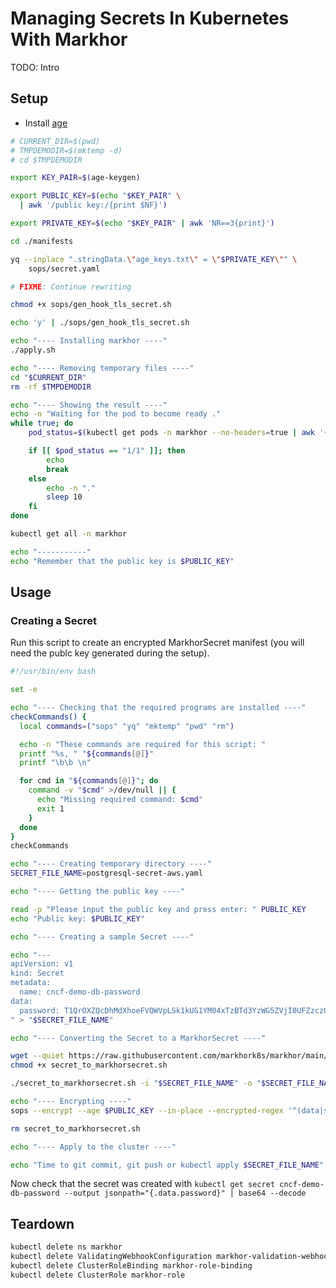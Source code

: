 # Managing Secrets In Kubernetes With Markhor

TODO: Intro

## Setup

* Install [age](https://github.com/FiloSottile/age)

```bash
# CURRENT_DIR=$(pwd)
# TMPDEMODIR=$(mktemp -d)
# cd $TMPDEMODIR

export KEY_PAIR=$(age-keygen)

export PUBLIC_KEY=$(echo "$KEY_PAIR" \
  | awk '/public key:/{print $NF}')

export PRIVATE_KEY=$(echo "$KEY_PAIR" | awk 'NR==3{print}')

cd ./manifests

yq --inplace ".stringData.\"age_keys.txt\" = \"$PRIVATE_KEY\"" \
    sops/secret.yaml

# FIXME: Continue rewriting

chmod +x sops/gen_hook_tls_secret.sh

echo 'y' | ./sops/gen_hook_tls_secret.sh

echo "---- Installing markhor ----"
./apply.sh

echo "---- Removing temporary files ----"
cd "$CURRENT_DIR"
rm -rf $TMPDEMODIR

echo "---- Showing the result ----"
echo -n "Waiting for the pod to become ready ."
while true; do
    pod_status=$(kubectl get pods -n markhor --no-headers=true | awk '{print $2}')

    if [[ $pod_status == "1/1" ]]; then
        echo
        break
    else
        echo -n "."
        sleep 10
    fi
done

kubectl get all -n markhor

echo "-----------"
echo "Remember that the public key is $PUBLIC_KEY"

```

## Usage

### Creating a Secret

Run this script to create an encrypted MarkhorSecret manifest (you will need the publc key generated during the setup).

```bash
#!/usr/bin/env bash

set -e

echo "---- Checking that the required programs are installed ----"
checkCommands() {
  local commands=("sops" "yq" "mktemp" "pwd" "rm")

  echo -n "These commands are required for this script: "
  printf "%s, " "${commands[@]}"
  printf "\b\b \n"

  for cmd in "${commands[@]}"; do
    command -v "$cmd" >/dev/null || {
      echo "Missing required command: $cmd"
      exit 1
    }
  done
}
checkCommands

echo "---- Creating temporary directory ----"
SECRET_FILE_NAME=postgresql-secret-aws.yaml

echo "---- Getting the public key ----"

read -p "Please input the public key and press enter: " PUBLIC_KEY
echo "Public key: $PUBLIC_KEY"

echo "---- Creating a sample Secret ----"

echo "---
apiVersion: v1
kind: Secret
metadata:
  name: cncf-demo-db-password
data:
  password: T1QrOXZQcDhMdXhoeFVQWVpLSk1kUG1YM04xTzBTd3YzWG5ZVjI0UFZzcz0=
" > "$SECRET_FILE_NAME"

echo "---- Converting the Secret to a MarkhorSecret ----"

wget --quiet https://raw.githubusercontent.com/markhork8s/markhor/main/utility_scripts/secret_to_markhorsecret.sh
chmod +x secret_to_markhorsecret.sh

./secret_to_markhorsecret.sh -i "$SECRET_FILE_NAME" -o "$SECRET_FILE_NAME"

echo "---- Encrypting ----"
sops --encrypt --age $PUBLIC_KEY --in-place --encrypted-regex '^(data|stringData)$' "$SECRET_FILE_NAME"

rm secret_to_markhorsecret.sh

echo "---- Apply to the cluster ----"

echo "Time to git commit, git push or kubectl apply $SECRET_FILE_NAME"

```

Now check that the secret was created with `kubectl get secret cncf-demo-db-password --output jsonpath="{.data.password}" | base64 --decode`

## Teardown

```bash
kubectl delete ns markhor
kubectl delete ValidatingWebhookConfiguration markhor-validation-webhook-config
kubectl delete ClusterRoleBinding markhor-role-binding
kubectl delete ClusterRole markhor-role
```
